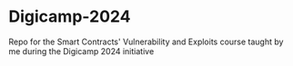 # Digicamp-2024
Repo for the Smart Contracts' Vulnerability and Exploits course taught by me during the Digicamp 2024 initiative
